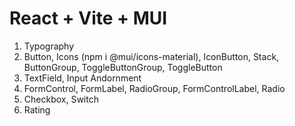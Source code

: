 # React + Vite + MUI

1. Typography
2. Button, Icons (npm i @mui/icons-material), IconButton, Stack, ButtonGroup, ToggleButtonGroup, ToggleButton
3. TextField, Input Andornment
4. FormControl, FormLabel, RadioGroup, FormControlLabel, Radio
5. Checkbox, Switch
6. Rating